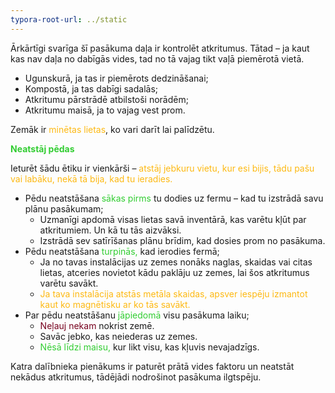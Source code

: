 ```yaml
---
typora-root-url: ../static
---
```


Ārkārtīgi svarīga šī pasākuma daļa ir kontrolēt atkritumus. Tātad – ja kaut kas nav daļa no dabīgās vides, tad no tā vajag tikt vaļā piemērotā vietā.

- Ugunskurā, ja tas ir piemērots dedzināšanai;
- Kompostā, ja tas dabīgi sadalās;
- Atkritumu pārstrādē atbilstoši norādēm;
- Atkritumu maisā, ja to vajag vest prom.

Zemāk ir <span style="color:#fdb913;">minētas lietas</span>, ko vari darīt lai palīdzētu.

<span class="center" style="color:limegreen;">**Neatstāj pēdas**</span>

Ieturēt šādu ētiku ir vienkārši –<span style="color:#fdb913;"> atstāj jebkuru vietu, kur esi bijis, tādu pašu vai labāku, nekā tā bija, kad tu ieradies.</span>

- Pēdu neatstāšana <span style="color:limegreen;">sākas pirms</span> tu dodies uz fermu – kad tu izstrādā savu plānu pasākumam;
  - Uzmanīgi apdomā visas lietas savā inventārā, kas varētu kļūt par atkritumiem. Un kā tu tās aizvāksi.
  - Izstrādā sev satīrīšanas plānu brīdim, kad dosies prom no pasākuma.
- Pēdu neatstāšana <span style="color:limegreen;">turpinās,</span> kad ierodies fermā;
  - Ja no tavas instalācijas uz zemes nonāks naglas, skaidas vai citas lietas, atceries novietot kādu paklāju uz zemes, lai šos atkritumus varētu savākt.
  - <span style="color:#fdb913;">Ja tava instalācija atstās metāla skaidas, apsver iespēju izmantot kaut ko magnētisku ar ko tās savākt.</span>
- Par pēdu neatstāšanu <span style="color:limegreen;">jāpiedomā</span> visu pasākuma laiku;
  - <span style="color:#77011e;">Neļauj nekam </span>nokrist zemē.
  - Savāc jebko, kas neiederas uz zemes.
  - <span style="color:limegreen;">Nēsā līdzi maisu,</span> kur likt visu, kas kļuvis nevajadzīgs.

Katra dalībnieka pienākums ir paturēt prātā vides faktoru un neatstāt nekādus atkritumus, tādējādi nodrošinot pasākuma ilgtspēju.

